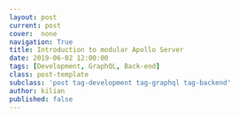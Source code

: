 ```yaml
---
layout: post
current: post
cover:  none
navigation: True
title: Introduction to modular Apollo Server
date: 2019-06-02 12:00:00
tags: [Development, GraphQL, Back-end]
class: post-template
subclass: 'post tag-development tag-graphql tag-backend'
author: kilian
published: false
---
```

